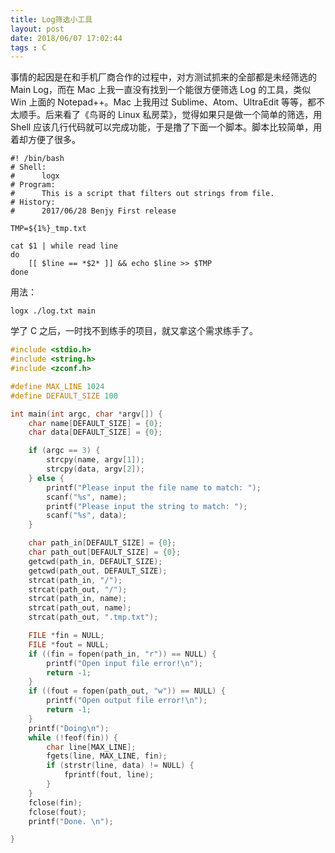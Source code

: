 ```yaml
---
title: Log筛选小工具
layout: post
date: 2018/06/07 17:02:44
tags : C
---
```

事情的起因是在和手机厂商合作的过程中，对方测试抓来的全部都是未经筛选的 Main Log，而在 Mac 上我一直没有找到一个能很方便筛选 Log 的工具，类似 Win 上面的 Notepad++。Mac 上我用过 Sublime、Atom、UltraEdit 等等，都不太顺手。后来看了《鸟哥的 Linux 私房菜》，觉得如果只是做一个简单的筛选，用 Shell 应该几行代码就可以完成功能，于是撸了下面一个脚本。脚本比较简单，用着却方便了很多。

```shell
#! /bin/bash
# Shell:
#      logx
# Program:
#      This is a script that filters out strings from file.
# History:
#      2017/06/28 Benjy First release

TMP=${1%}_tmp.txt

cat $1 | while read line
do
	[[ $line == *$2* ]] && echo $line >> $TMP
done
```

用法：
```shell
logx ./log.txt main
```

学了 C 之后，一时找不到练手的项目，就又拿这个需求练手了。

```c
#include <stdio.h>
#include <string.h>
#include <zconf.h>

#define MAX_LINE 1024
#define DEFAULT_SIZE 100

int main(int argc, char *argv[]) {
    char name[DEFAULT_SIZE] = {0};
    char data[DEFAULT_SIZE] = {0};

    if (argc == 3) {
        strcpy(name, argv[1]);
        strcpy(data, argv[2]);
    } else {
        printf("Please input the file name to match: ");
        scanf("%s", name);
        printf("Please input the string to match: ");
        scanf("%s", data);
    }

    char path_in[DEFAULT_SIZE] = {0};
    char path_out[DEFAULT_SIZE] = {0};
    getcwd(path_in, DEFAULT_SIZE);
    getcwd(path_out, DEFAULT_SIZE);
    strcat(path_in, "/");
    strcat(path_out, "/");
    strcat(path_in, name);
    strcat(path_out, name);
    strcat(path_out, ".tmp.txt");

    FILE *fin = NULL;
    FILE *fout = NULL;
    if ((fin = fopen(path_in, "r")) == NULL) {
        printf("Open input file error!\n");
        return -1;
    }
    if ((fout = fopen(path_out, "w")) == NULL) {
        printf("Open output file error!\n");
        return -1;
    }
    printf("Doing\n");
    while (!feof(fin)) {
        char line[MAX_LINE];
        fgets(line, MAX_LINE, fin);
        if (strstr(line, data) != NULL) {
            fprintf(fout, line);
        }
    }
    fclose(fin);
    fclose(fout);
    printf("Done. \n");

}
```

<br/>
